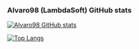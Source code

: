 ### Alvaro98 (LambdaSoft) GitHub stats

[![Alvaro98 GitHub stats](https://github-readme-stats.vercel.app/api?username=lambdasoft&count_private=true&show_icons=true&theme=dracula&hide_title=true&include_all_commits=true)]([https://github.com/anuraghazra/github-readme-stats](https://github.com/LambdaSoft))

[![Top Langs](https://github-readme-stats.vercel.app/api/top-langs/?username=lambdasoft&count_private=true&theme=dracula&hide_title=true)]([https://github.com/anuraghazra/github-readme-stats](https://github.com/LambdaSoft))
